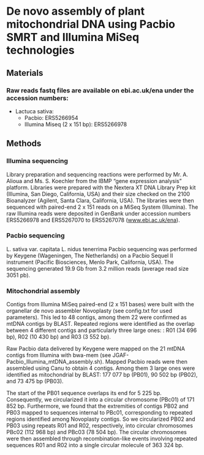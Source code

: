 # De novo assembly of plant mitochondrial DNA using Pacbio SMRT and Illumina MiSeq technologies

## Materials

### Raw reads fastq files are available on ebi.ac.uk/ena under the accession numbers:

- Lactuca sativa:
  - Pacbio: ERS5266954
  - Illumina Miseq (2 x 151 bp): ERS5266978

## Methods

### Illumina sequencing
Library preparation and sequencing reactions were performed by Mr. A. Alioua and Ms. S. Koechler from the IBMP “gene expression analysis” platform. Libraries were prepared with the Nextera XT DNA Library Prep kit (Illumina, San Diego, California, USA) and their size checked on the 2100 Bioanalyzer (Agilent, Santa Clara, California, USA). The libraries were then sequenced with paired-end 2 x 151 reads on a MiSeq System (Illumina). The raw Illumina reads were deposited in GenBank under accession numbers ERS5266978 and ERS5267070 to ERS5267078 (www.ebi.ac.uk/ena).

### Pacbio sequencing
L. sativa var. capitata L. nidus tenerrima Pacbio sequencing was performed by Keygene (Wageningen, The Netherlands) on a Pacbio Sequel II instrument (Pacific Biosciences, Menlo Park, California, USA). The sequencing generated 19.9 Gb from 3.2 million reads (average read size 3051 pb).

### Mitochondrial assembly

Contigs from Illumina MiSeq paired-end (2 x 151 bases) were built with the organellar de novo assembler Novoplasty (see config.txt for used parameters). This led to 48 contigs, among them 22 were confirmed as mtDNA contigs by BLAST. Repeated regions were identified as the overlap between 4 different contigs and particularly three large ones: : R01 (34 696 bp), R02 (10 430 bp) and R03 (3 552 bp).

Raw Pacbio data delivered by Keygene were mapped on the 21 mtDNA contigs from Illumina with bwa-mem (see JGAF-Pacbio_Illumina_mtDNA_assembly.sh). Mapped Pacbio reads were then assembled using Canu to obtain 4 contigs. Among them 3 large ones were identified as mitochondrial by BLAST: 177 077 bp (PB01), 90 502 bp (PB02), and 73 475 bp (PB03).

The start of the PB01 sequence overlaps its end for 5 225 bp. Consequently, we circularized it into a circular chromosome (PBc01) of 171 852 bp. Furthermore, we found that the extremities of contigs PB02 and PB03 mapped to sequences internal to PBc01, corresponding to repeated regions identified among Novoplasty contigs. So we circularized PB02 and PB03 using repeats R01 and R02, respectively, into circular chromosomes PBc02 (112 968 bp) and PBc03 (78 504 bp). The circular chromosomes were then assembled through recombination-like events involving repeated sequences R01 and R02 into a single circular molecule of 363 324 bp.
